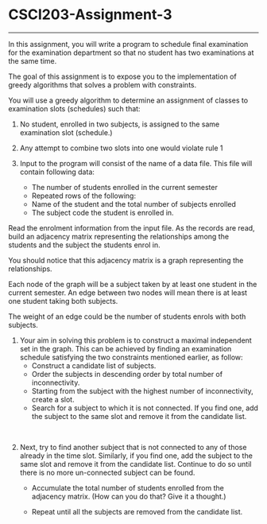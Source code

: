 # CSCI203-Assignment-3

---

In this assignment, you will write a program to schedule final examination for the examination department so that no student has two examinations at the same time.


The goal of this assignment is to expose you to the implementation of greedy algorithms
that solves a problem with constraints.

You will use a greedy algorithm to determine an
assignment of classes to examination slots (schedules) such that:

1. No student, enrolled in two subjects, is assigned to the same examination slot (schedule.) 

2. Any attempt to combine two slots into one would violate rule 1

3. Input to the program will consist of the name of a data file. This file will contain 
following data:
    * The number of students enrolled in the current semester
    * Repeated rows of the following:
    * Name of the student and the total number of subjects enrolled
    * The subject code the student is enrolled in.



Read the enrolment information from the input file. As the records are read, build an adjacency matrix representing the relationships among the students and the subject the students enrol in. 

You should notice that this adjacency matrix is a graph representing the relationships.

Each node of the graph will be a subject taken by at least one student in the current semester. An edge between two nodes will mean there is at least one student taking both subjects. 

The weight of an edge could be the number of students enrols with both subjects.

1. Your aim in solving this problem is to construct a maximal independent set in the graph. This can be achieved by finding an examination schedule satisfying the two constraints mentioned earlier, as follow:
    * Construct a candidate list of subjects.
    * Order the subjects in descending order by total number of inconnectivity.
    * Starting from the subject with the highest number of inconnectivity, create a slot.
    * Search for a subject to which it is not connected. If you find one, add the subject to the same slot and remove it from the candidate list.

<br>

2. Next, try to find another subject that is not connected to any of those already in the time slot. Similarly, if you find one, add the subject to the same slot and remove it from the candidate list. Continue to do so until there is no more un-connected subject can be found.
    * Accumulate the total number of students enrolled from the adjacency matrix. (How can you do that? Give it a thought.)
    
    * Repeat until all the subjects are removed from the candidate list.
